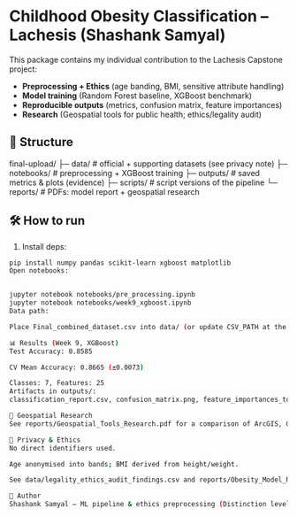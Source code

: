 # Childhood Obesity Classification – Lachesis (Shashank Samyal)

This package contains my individual contribution to the Lachesis Capstone project:
- **Preprocessing + Ethics** (age banding, BMI, sensitive attribute handling)
- **Model training** (Random Forest baseline, XGBoost benchmark)
- **Reproducible outputs** (metrics, confusion matrix, feature importances)
- **Research** (Geospatial tools for public health; ethics/legality audit)

## 📂 Structure
final-upload/
├─ data/ # official + supporting datasets (see privacy note)
├─ notebooks/ # preprocessing + XGBoost training
├─ outputs/ # saved metrics & plots (evidence)
├─ scripts/ # script versions of the pipeline
└─ reports/ # PDFs: model report + geospatial research


## 🛠️ How to run
1) Install deps:
```bash
pip install numpy pandas scikit-learn xgboost matplotlib
Open notebooks:


jupyter notebook notebooks/pre_processing.ipynb
jupyter notebook notebooks/week9_xgboost.ipynb
Data path:

Place Final_combined_dataset.csv into data/ (or update CSV_PATH at the top of the notebook).

📊 Results (Week 9, XGBoost)
Test Accuracy: 0.8585

CV Mean Accuracy: 0.8665 (±0.0073)

Classes: 7, Features: 25
Artifacts in outputs/:
classification_report.csv, confusion_matrix.png, feature_importances_top.png, summary_metrics.csv, label_classes.csv.

🧭 Geospatial Research
See reports/Geospatial_Tools_Research.pdf for a comparison of ArcGIS, GeoPandas, Kepler.gl, and QGIS, with recommendations for Lachesis (analysis vs. visualisation vs. cost/integration).

🔐 Privacy & Ethics
No direct identifiers used.

Age anonymised into bands; BMI derived from height/weight.

See data/legality_ethics_audit_findings.csv and reports/Obesity_Model_Report.pdf.

👤 Author
Shashank Samyal — ML pipeline & ethics preprocessing (Distinction level submission).


